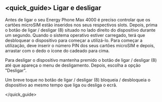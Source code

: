 ## <quick_guide> Ligar e desligar

Antes de ligar o seu Energy Phone Max 4000 é preciso controlar que os cartões microSIM estão inseridos nos seus respectivos slots.   Depois, prima o botão de ligar / desligar (8) situado no lado direito do dispositivo durante um segundo.  Quando o sistema operativo estiver carregado, terá que desbloquear o dispositivo para começar a utilizá-lo. Para começar a utilização, deve inserir o número PIN dos seus cartões microSIM e depois, arrastar com o dedo o ícone do cadeado para cima.

Para desligar o dispositivo mantenha premido o botão de ligar / desligar (8) até que apareça o menu de desligamento. Depois, escolha a opção "Desligar".

Um breve toque no botão de ligar / desligar (8) bloqueia / desbloqueia o dispositivo ao mesmo tempo que liga ou desliga o ecrã.

</quick_guide>

